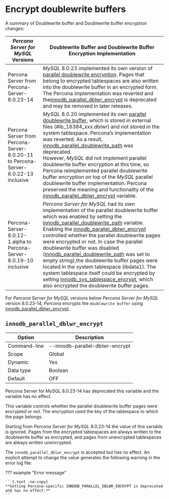 # Encrypt doublewrite buffers

A summary of Doublewrite buffer and Doublewrite buffer encryption changes:

|_Percona Server for MySQL_ Versions| Doublewrite Buffer and Doublewrite Buffer Encryption Implementation|
|---|---|
|Percona Server from Percona-Server-8.0.23-14|_MySQL_ 8.0.23 implemented its own version of [parallel doublewrite encryption](https://dev.mysql.com/doc/refman/8.0/en/innodb-data-encryption.html#innodb-doublewrite-file-encryption). Pages that belong to encrypted tablespaces are also written into the doublewrite buffer in an encrypted form. The Percona implementation was reverted and the[innodb_parallel_dblwr_encrypt](#innodb_parallel_dblwr_encrypt) is deprecated and may be removed in later releases.
|Percona Server from Percona-Server-8.0.20-11 to Percona-Server-8.0.22-13 inclusive|_MySQL_ 8.0.20 implemented its own [parallel doublewrite buffer](https://dev.mysql.com/doc/refman/8.0/en/innodb-doublewrite-buffer.html), which is stored in external files (#ib\_16384\_xxx.dblwr) and not stored in the system tablespace. Percona’s implementation was reverted. As a result, [innodb\_parallel\_doublewrite\_path](xtradb-performance-improvements-io-bound-highly-concurrent-workloads.md#innodb-parallel-doublewrite-path) was deprecated. <br> However, _MySQL_ did not implement parallel doublewrite buffer encryption at this time, so Percona reimplemented parallel doublewrite buffer encryption on top of the _MySQL_ parallel doublewrite buffer implementation. Percona preserved the meaning and functionality of the [innodb\_parallel\_dblwr\_encrypt](#innodb_parallel_dblwr_encrypt) variable. |
|Percona-Server-8.0.12-1.alpha to Percona-Server-8.0.19-10 inclusive|_Percona Server for MySQL_ had its own implementation of the parallel doublewrite buffer which was enabled by setting the [innodb\_parallel\_doublewrite\_path](xtradb-performance-improvements-io-bound-highly-concurrent-workloads.md#innodb-parallel-doublewrite-path) variable. <br> Enabling the [innodb\_parallel\_dblwr\_encrypt](#innodbparalleldblwrencrypt) controlled whether the parallel doublewrite pages were encrypted or not. In case the parallel doublewrite buffer was disabled ([innodb\_parallel\_doublewrite\_path](xtradb-performance-improvements-io-bound-highly-concurrent-workloads.md#innodb-parallel-doublewrite-path) was set to empty string),the doublewrite buffer pages were located in the system tablespace (ibdata1). The system tablespace itself could be encrypted by setting [innodb\_sys\_tablespace\_encrypt](encrypting-system-tablespace.md#innodb-sys-tablespace-encrypt), which also encrypted the doublewrite buffer pages.|

For *Percona Server for MySQL* versions below *Percona Server for MySQL* version 8.0.23-14, *Percona* encrypts the `doublewrite buffer` using [innodb_parallel_dblwr_encrypt](#innodb_parallel_dblwr_encrypt).

## `innodb_parallel_dblwr_encrypt`

| Option       | Description                     |
|--------------|---------------------------------|
| Command-line | --innodb-parallel-dblwr-encrypt |
| Scope        | Global                          |
| Dynamic      | Yes                             |
| Data type    | Boolean                         |
| Default      | OFF                             |

Percona Server for MySQL 8.0.23-14 has deprecated this variable and the variable has no effect.

This variable controls whether the parallel doublewrite buffer pages were encrypted or not. The encryption used the key of the tablespace to which the page belongs.

Starting from *Percona Server for MySQL* 8.0.23-14 the value of this variable is ignored. Pages from the encrypted tablespaces are always written to the doublewrite buffer as encrypted, and pages from unencrypted tablespaces are always written unencrypted.

The `innodb_parallel_dblwr_encrypt` is accepted but has no effect. An explicit attempt to change the value generates the following warning in the error log file:

??? example "Error message"

    ```{.text .no-copy}
    **Setting Percona-specific INNODB_PARALLEL_DBLWR_ENCRYPT is deprecated and has no effect.**
    ```
